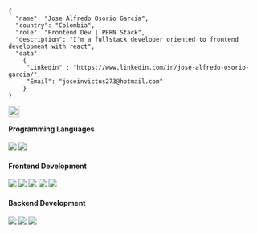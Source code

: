 ```shell
{ 
  "name": "Jose Alfredo Osorio Garcia",
  "country": "Colombia",
  "role": "Frontend Dev | PERN Stack",
  "description": "I'm a fullstack developer oriented to frontend development with react",
  "data": 
    { 
     "Linkedin" : "https://www.linkedin.com/in/jose-alfredo-osorio-garcia/",
     "Email": "joseinvictus273@hotmail.com"
    }
}
```

<a href="https://www.linkedin.com/in/jose-alfredo-osorio-garcia/" target="_blank">
  <img align="left" alt="Jose Osorio LinkedIN" width="22px" src="https://icongr.am/fontawesome/linkedin.svg?size=128&color=70c8ff" />
</a>

<br/>

<h4>Programming Languages</h4>
<p>
  <img src="https://img.shields.io/badge/JavaScript-F7DF1E?style=for-the-badge&logo=javascript&logoColor=black">
  <img src="https://img.shields.io/badge/TypeScript-007ACC?style=for-the-badge&logo=typescript&logoColor=white">
</p>

<h4>Frontend Development</h4>
<p>
  <img src="https://img.shields.io/badge/HTML5-E34F26?style=for-the-badge&logo=html5&logoColor=white">
  <img src="https://img.shields.io/badge/CSS3-1572B6?style=for-the-badge&logo=css3&logoColor=white">
  <img src="https://img.shields.io/badge/styled--components-DB7093?style=for-the-badge&logo=styled-components&logoColor=white">
  <img src="https://img.shields.io/badge/React-20232A?style=for-the-badge&logo=react&logoColor=61DAFB">
  <img src="https://img.shields.io/badge/Redux-593D88?style=for-the-badge&logo=redux&logoColor=white">
</p>
<h4>Backend Development</h4>
<p>
  <img src="https://img.shields.io/badge/Node.js-339933?style=for-the-badge&logo=nodedotjs&logoColor=white">
  <img src="https://img.shields.io/badge/Express.js-000000?style=for-the-badge&logo=express&logoColor=white">
  <img src="https://img.shields.io/badge/Sequelize-52B0E7?style=for-the-badge&logo=Sequelize&logoColor=white">
</p>
